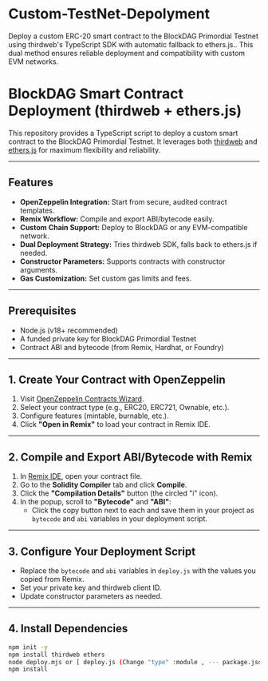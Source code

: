 # Custom-TestNet-Depolyment
Deploy a custom ERC-20 smart contract to the BlockDAG Primordial Testnet using thirdweb's TypeScript SDK with automatic fallback to ethers.js.. This dual method ensures reliable deployment and compatibility with custom EVM networks.

# BlockDAG Smart Contract Deployment (thirdweb + ethers.js)

This repository provides a TypeScript script to deploy a custom smart contract to the BlockDAG Primordial Testnet. It leverages both [thirdweb](https://portal.thirdweb.com/typescript) and [ethers.js](https://docs.ethers.org/) for maximum flexibility and reliability.

---

## Features

- **OpenZeppelin Integration:** Start from secure, audited contract templates.
- **Remix Workflow:** Compile and export ABI/bytecode easily.
- **Custom Chain Support:** Deploy to BlockDAG or any EVM-compatible network.
- **Dual Deployment Strategy:** Tries thirdweb SDK, falls back to ethers.js if needed.
- **Constructor Parameters:** Supports contracts with constructor arguments.
- **Gas Customization:** Set custom gas limits and fees.

---

## Prerequisites

- Node.js (v18+ recommended)
- A funded private key for BlockDAG Primordial Testnet
- Contract ABI and bytecode (from Remix, Hardhat, or Foundry)

---

## 1. Create Your Contract with OpenZeppelin

1. Visit [OpenZeppelin Contracts Wizard](https://wizard.openzeppelin.com/).
2. Select your contract type (e.g., ERC20, ERC721, Ownable, etc.).
3. Configure features (mintable, burnable, etc.).
4. Click **"Open in Remix"** to load your contract in Remix IDE.

---

## 2. Compile and Export ABI/Bytecode with Remix

1. In [Remix IDE](https://remix.ethereum.org/), open your contract file.
2. Go to the **Solidity Compiler** tab and click **Compile**.
3. Click the **"Compilation Details"** button (the circled "i" icon).
4. In the popup, scroll to **"Bytecode"** and **"ABI"**:
    - Click the copy button next to each and save them in your project as `bytecode` and `abi` variables in your deployment script.

---

## 3. Configure Your Deployment Script

- Replace the `bytecode` and `abi` variables in `deploy.js` with the values you copied from Remix.
- Set your private key and thirdweb client ID.
- Update constructor parameters as needed.

---

## 4. Install Dependencies

```bash
npm init -y
npm install thirdweb ethers
node deploy.mjs or [ deploy.js (Change "type" :module , --- package.json) ]
npm install
